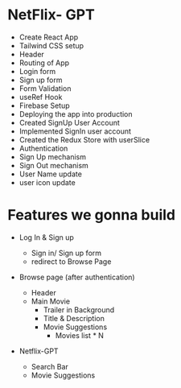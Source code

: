 # NetFlix- GPT

- Create React App
- Tailwind CSS setup
- Header
- Routing of App
- Login form
- Sign up form
- Form Validation
- useRef Hook
- Firebase Setup
- Deploying the app into production
- Created SignUp User Account
- Implemented SignIn user account
- Created the Redux Store with userSlice
- Authentication 
- Sign Up mechanism
- Sign Out mechanism
- User Name update
- user icon update 



# Features we gonna build

- Log In & Sign up

  - Sign in/ Sign up form
  - redirect to Browse Page

- Browse page (after authentication)

  - Header
  - Main Movie
    - Trailer in Background
    - Title & Description
    - Movie Suggestions
      - Movies list \* N

- Netflix-GPT
  - Search Bar
  - Movie Suggestions
